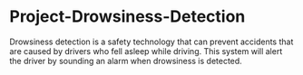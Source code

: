 # Project-Drowsiness-Detection
Drowsiness detection is a safety technology that can prevent accidents that are caused by drivers who fell asleep while driving. This system will alert the driver by sounding an alarm when drowsiness is detected.
